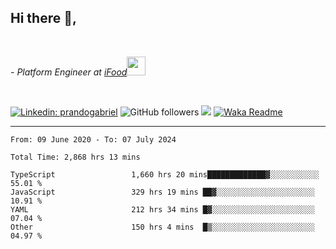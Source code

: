 <h2>Hi there  👋,</h2> </br>

<p><em>- Platform Engineer at <a href="https://www.ifood.com.br/">iFood</a><img src="https://media.giphy.com/media/WUlplcMpOCEmTGBtBW/giphy.gif" width="30"> 
</em></p></br>


[![Linkedin: prandogabriel](https://img.shields.io/badge/-prandogabriel-blue?style=flat-square&logo=Linkedin&logoColor=white&link=https://www.linkedin.com/in/prandogabriel/)](https://www.linkedin.com/in/prandogabriel)
![GitHub followers](https://img.shields.io/github/followers/prandogabriel?label=Follow&style=social)
![](https://visitor-badge.glitch.me/badge?page_id=prandogabriel.prandogabriel)
[![Waka Readme](https://github.com/prandogabriel/prandogabriel/actions/workflows/update-stats.yml.yml/badge.svg)](https://github.com/prandogabriel/prandogabriel/actions/workflows/update-stats.yml.yml)

---

<!--START_SECTION:waka-->

```golang
From: 09 June 2020 - To: 07 July 2024

Total Time: 2,868 hrs 13 mins

TypeScript                 1,660 hrs 20 mins█████████████▓░░░░░░░░░░░   55.01 %
JavaScript                 329 hrs 19 mins ██▓░░░░░░░░░░░░░░░░░░░░░░   10.91 %
YAML                       212 hrs 34 mins █▓░░░░░░░░░░░░░░░░░░░░░░░   07.04 %
Other                      150 hrs 4 mins  █▒░░░░░░░░░░░░░░░░░░░░░░░   04.97 %
```

<!--END_SECTION:waka-->
